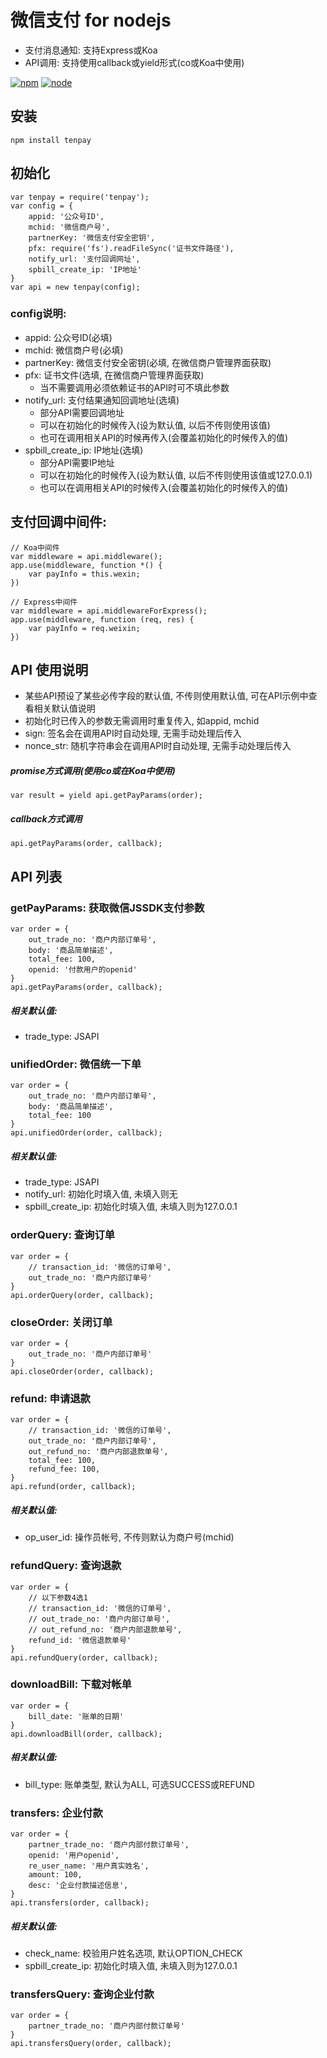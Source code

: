 # 微信支付 for nodejs
* 支付消息通知: 支持Express或Koa
* API调用: 支持使用callback或yield形式(co或Koa中使用)

[![npm](https://img.shields.io/npm/v/tenpay.svg)](https://www.npmjs.com/package/tenpay)
[![node](https://img.shields.io/node/v/tenpay.svg)](http://nodejs.org/download/)

## 安装

	npm install tenpay 

## 初始化

	var tenpay = require('tenpay');
	var config = {
		appid: '公众号ID',
		mchid: '微信商户号',
		partnerKey: '微信支付安全密钥',
		pfx: require('fs').readFileSync('证书文件路径'),
		notify_url: '支付回调网址',
		spbill_create_ip: 'IP地址'
	}
	var api = new tenpay(config);

### config说明:
* appid: 公众号ID(必填)
* mchid: 微信商户号(必填)
* partnerKey: 微信支付安全密钥(必填, 在微信商户管理界面获取)
* pfx: 证书文件(选填, 在微信商户管理界面获取)
	* 当不需要调用必须依赖证书的API时可不填此参数
* notify_url: 支付结果通知回调地址(选填)
	* 部分API需要回调地址
	* 可以在初始化的时候传入(设为默认值, 以后不传则使用该值)
	* 也可在调用相关API的时候再传入(会覆盖初始化的时候传入的值)
* spbill_create_ip: IP地址(选填)
	* 部分API需要IP地址
	* 可以在初始化的时候传入(设为默认值, 以后不传则使用该值或127.0.0.1)
	* 也可以在调用相关API的时候传入(会覆盖初始化的时候传入的值)

## 支付回调中间件:

	// Koa中间件
	var middleware = api.middleware();
	app.use(middleware, function *() {
		var payInfo = this.wexin;
	})
	
	// Express中间件
	var middleware = api.middlewareForExpress();
	app.use(middleware, function (req, res) {
		var payInfo = req.weixin;
	}) 

## API 使用说明
* 某些API预设了某些必传字段的默认值, 不传则使用默认值, 可在API示例中查看相关默认值说明
* 初始化时已传入的参数无需调用时重复传入, 如appid, mchid
* sign: 签名会在调用API时自动处理, 无需手动处理后传入
* nonce_str: 随机字符串会在调用API时自动处理, 无需手动处理后传入

##### promise方式调用(使用co或在Koa中使用)

	var result = yield api.getPayParams(order);

##### callback方式调用

	api.getPayParams(order, callback);	

## API 列表
### getPayParams: 获取微信JSSDK支付参数

	var order = {
		out_trade_no: '商户内部订单号',
		body: '商品简单描述',
		total_fee: 100,
		openid: '付款用户的openid'
	}
	api.getPayParams(order, callback);

##### 相关默认值:
* trade_type: JSAPI
	
### unifiedOrder: 微信统一下单

	var order = {
		out_trade_no: '商户内部订单号',
		body: '商品简单描述',
		total_fee: 100
	}
	api.unifiedOrder(order, callback);

##### 相关默认值:
* trade_type: JSAPI
* notify_url: 初始化时填入值, 未填入则无
* spbill_create_ip: 初始化时填入值, 未填入则为127.0.0.1

### orderQuery: 查询订单

	var order = {
		// transaction_id: '微信的订单号',
		out_trade_no: '商户内部订单号'
	}
	api.orderQuery(order, callback);

### closeOrder: 关闭订单

	var order = {
		out_trade_no: '商户内部订单号'
	}
	api.closeOrder(order, callback);

### refund: 申请退款

	var order = {
		// transaction_id: '微信的订单号',
		out_trade_no: '商户内部订单号',
		out_refund_no: '商户内部退款单号',
		total_fee: 100,
		refund_fee: 100,
	}
	api.refund(order, callback);

##### 相关默认值:
* op_user_id: 操作员帐号, 不传则默认为商户号(mchid)

### refundQuery: 查询退款

	var order = {
		// 以下参数4选1
		// transaction_id: '微信的订单号',
		// out_trade_no: '商户内部订单号',
		// out_refund_no: '商户内部退款单号',
		refund_id: '微信退款单号'
	}
	api.refundQuery(order, callback);

### downloadBill: 下载对帐单

	var order = {
		bill_date: '账单的日期'
	}
	api.downloadBill(order, callback);

##### 相关默认值:
* bill_type: 账单类型, 默认为ALL, 可选SUCCESS或REFUND

### transfers: 企业付款

	var order = {
		partner_trade_no: '商户内部付款订单号',
		openid: '用户openid',
		re_user_name: '用户真实姓名',
		amount: 100,
		desc: '企业付款描述信息',
	}
	api.transfers(order, callback);

##### 相关默认值:
* check_name: 校验用户姓名选项, 默认OPTION_CHECK
* spbill_create_ip: 初始化时填入值, 未填入则为127.0.0.1

### transfersQuery: 查询企业付款

	var order = {
		partner_trade_no: '商户内部付款订单号'
	}
	api.transfersQuery(order, callback);

